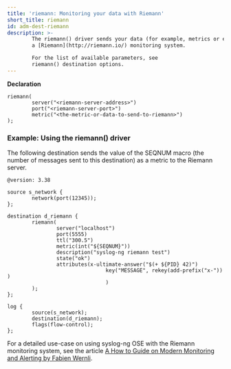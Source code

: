 ```yaml
---
title: 'riemann: Monitoring your data with Riemann'
short_title: riemann
id: adm-dest-riemann
description: >-
        The riemann() driver sends your data (for example, metrics or events) to
        a [Riemann](http://riemann.io/) monitoring system.

        For the list of available parameters, see
        riemann() destination options.  
---
```


**Declaration**

```config
riemann(
        server("<riemann-server-address>")
        port("<riemann-server-port>")
        metric("<the-metric-or-data-to-send-to-riemann>")
);
```

### Example: Using the riemann() driver

The following destination sends the value of the SEQNUM macro (the
number of messages sent to this destination) as a metric to the Riemann
server.

```config
@version: 3.38

source s_network {
        network(port(12345));
};

destination d_riemann {
        riemann(
                server("localhost")
                port(5555)
                ttl("300.5")
                metric(int("${SEQNUM}"))
                description("syslog-ng riemann test")
                state("ok")
                attributes(x-ultimate-answer("$(+ ${PID} 42)")
                                key("MESSAGE", rekey(add-prefix("x-")) )
                                )
        );
};

log {
        source(s_network);
        destination(d_riemann);
        flags(flow-control);
};
```

For a detailed use-case on using syslog-ng OSE with the Riemann
monitoring system, see the article [A How to Guide on Modern Monitoring
and Alerting by Fabien
Wernli](https://devops.com/guide-modern-monitoring-alerting/).
